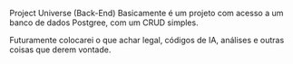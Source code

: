 Project Universe (Back-End)
  Basicamente é um projeto com acesso a um banco de dados Postgree, com um CRUD simples.
    
  Futuramente colocarei o que achar legal, códigos de IA, análises e outras coisas que derem vontade.

